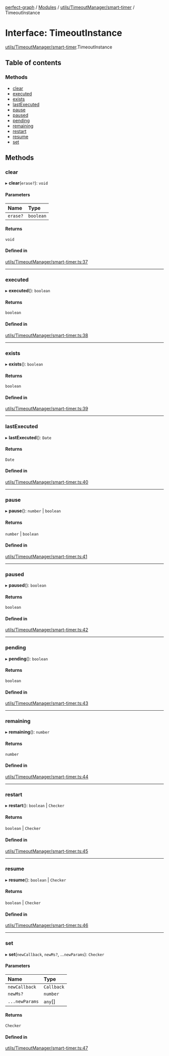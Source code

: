 [perfect-graph](../README.md) / [Modules](../modules.md) / [utils/TimeoutManager/smart-timer](../modules/utils_TimeoutManager_smart_timer.md) / TimeoutInstance

# Interface: TimeoutInstance

[utils/TimeoutManager/smart-timer](../modules/utils_TimeoutManager_smart_timer.md).TimeoutInstance

## Table of contents

### Methods

- [clear](utils_TimeoutManager_smart_timer.TimeoutInstance.md#clear)
- [executed](utils_TimeoutManager_smart_timer.TimeoutInstance.md#executed)
- [exists](utils_TimeoutManager_smart_timer.TimeoutInstance.md#exists)
- [lastExecuted](utils_TimeoutManager_smart_timer.TimeoutInstance.md#lastexecuted)
- [pause](utils_TimeoutManager_smart_timer.TimeoutInstance.md#pause)
- [paused](utils_TimeoutManager_smart_timer.TimeoutInstance.md#paused)
- [pending](utils_TimeoutManager_smart_timer.TimeoutInstance.md#pending)
- [remaining](utils_TimeoutManager_smart_timer.TimeoutInstance.md#remaining)
- [restart](utils_TimeoutManager_smart_timer.TimeoutInstance.md#restart)
- [resume](utils_TimeoutManager_smart_timer.TimeoutInstance.md#resume)
- [set](utils_TimeoutManager_smart_timer.TimeoutInstance.md#set)

## Methods

### clear

▸ **clear**(`erase?`): `void`

#### Parameters

| Name | Type |
| :------ | :------ |
| `erase?` | `boolean` |

#### Returns

`void`

#### Defined in

[utils/TimeoutManager/smart-timer.ts:37](https://github.com/MaastrichtU-IDS/perfect-graph/blob/15648b3/src/utils/TimeoutManager/smart-timer.ts#L37)

___

### executed

▸ **executed**(): `boolean`

#### Returns

`boolean`

#### Defined in

[utils/TimeoutManager/smart-timer.ts:38](https://github.com/MaastrichtU-IDS/perfect-graph/blob/15648b3/src/utils/TimeoutManager/smart-timer.ts#L38)

___

### exists

▸ **exists**(): `boolean`

#### Returns

`boolean`

#### Defined in

[utils/TimeoutManager/smart-timer.ts:39](https://github.com/MaastrichtU-IDS/perfect-graph/blob/15648b3/src/utils/TimeoutManager/smart-timer.ts#L39)

___

### lastExecuted

▸ **lastExecuted**(): `Date`

#### Returns

`Date`

#### Defined in

[utils/TimeoutManager/smart-timer.ts:40](https://github.com/MaastrichtU-IDS/perfect-graph/blob/15648b3/src/utils/TimeoutManager/smart-timer.ts#L40)

___

### pause

▸ **pause**(): `number` \| `boolean`

#### Returns

`number` \| `boolean`

#### Defined in

[utils/TimeoutManager/smart-timer.ts:41](https://github.com/MaastrichtU-IDS/perfect-graph/blob/15648b3/src/utils/TimeoutManager/smart-timer.ts#L41)

___

### paused

▸ **paused**(): `boolean`

#### Returns

`boolean`

#### Defined in

[utils/TimeoutManager/smart-timer.ts:42](https://github.com/MaastrichtU-IDS/perfect-graph/blob/15648b3/src/utils/TimeoutManager/smart-timer.ts#L42)

___

### pending

▸ **pending**(): `boolean`

#### Returns

`boolean`

#### Defined in

[utils/TimeoutManager/smart-timer.ts:43](https://github.com/MaastrichtU-IDS/perfect-graph/blob/15648b3/src/utils/TimeoutManager/smart-timer.ts#L43)

___

### remaining

▸ **remaining**(): `number`

#### Returns

`number`

#### Defined in

[utils/TimeoutManager/smart-timer.ts:44](https://github.com/MaastrichtU-IDS/perfect-graph/blob/15648b3/src/utils/TimeoutManager/smart-timer.ts#L44)

___

### restart

▸ **restart**(): `boolean` \| `Checker`

#### Returns

`boolean` \| `Checker`

#### Defined in

[utils/TimeoutManager/smart-timer.ts:45](https://github.com/MaastrichtU-IDS/perfect-graph/blob/15648b3/src/utils/TimeoutManager/smart-timer.ts#L45)

___

### resume

▸ **resume**(): `boolean` \| `Checker`

#### Returns

`boolean` \| `Checker`

#### Defined in

[utils/TimeoutManager/smart-timer.ts:46](https://github.com/MaastrichtU-IDS/perfect-graph/blob/15648b3/src/utils/TimeoutManager/smart-timer.ts#L46)

___

### set

▸ **set**(`newCallback`, `newMs?`, ...`newParams`): `Checker`

#### Parameters

| Name | Type |
| :------ | :------ |
| `newCallback` | `Callback` |
| `newMs?` | `number` |
| `...newParams` | `any`[] |

#### Returns

`Checker`

#### Defined in

[utils/TimeoutManager/smart-timer.ts:47](https://github.com/MaastrichtU-IDS/perfect-graph/blob/15648b3/src/utils/TimeoutManager/smart-timer.ts#L47)
